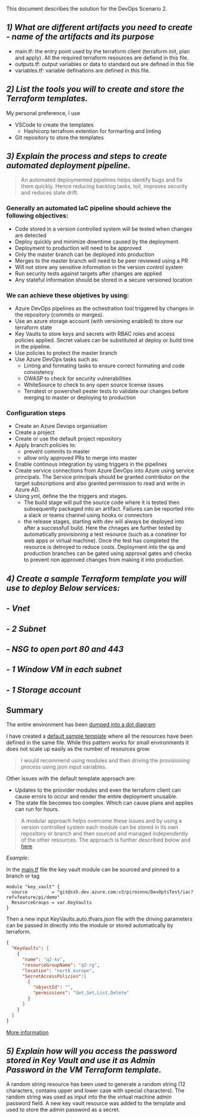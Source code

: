 This document describes the solution for the DevOps Scenario 2.


## _1) What are different artifacts you need to create - name of the artifacts and its purpose_

- main.tf: the entry point used by the terraform client (terraform init, plan and apply). All the required terraform resources are defiend in this file.
- outputs.tf: output variables or data to standard out are defined in this file
- variables.tf: variable definations are defined in this file.

## _2) List the tools you will to create and store the Terraform templates._
My personal preference, I use
- VSCode to create the templates
  - Hashicorp terrafrom extention for formarting and linting
- Git repository to store the templates
  

## _3) Explain the process and steps to create automated deployment pipeline._

> An automated deploymented pipelines helps  identify bugs and fix them quickly. Hence reducing backlog tasks, toil, improves security and reduces state drift.

### Generally an automated IaC pipeline should achieve the following objectives:

- Code stored in a version controlled system will be tested when changes are detected
- Deploy quickly and minimize downtime caused by the deployment.
- Deployment to production will need to be approved
- Only the master branch can be deployed into production
- Merges to the master branch will need to be peer reviewed using a PR
- Will not store any sensitive information in the version control system
- Run security tests against targets after changes are applied
- Any stateful information should be stored in a secure versioned location

### We can achieve these objetives by using:

- Azure DevOps pipelines as the ochestration tool triggered by changes in the repository (commits or merges).
- Use an azure storage account (with versioning enabled) to store our terraform state
- Key Vaults to store keys and secrets with RBAC roles and access policies applied. Secret values can be substituted at deploy or build time in the pipeline.
- Use policies to protect the master branch
- Use Azure DevOps tasks such as:
  - Linting and formating tasks to ensure correct formating and code consistency
  - OWASP to check for security vulnerabilities
  - WhiteSource to check to any open source license issues
  - Terratest or powershell pester tests to validate our changes before merging to master or deploying to production

### Configuration steps

- Create an Azure Devops organisation
- Create a project
- Create or use the default project repository
- Apply branch policies to:
  - prevent commits to master
  - allow only approved PRs to merge into master
- Enable continous integration by using triggers in the pipelines
- Create service connections from Azure DevOps into Azure using service principals. The Service principals should be granted contributor on the target subscriptions and also granted permission to read and write in Azure AD.
- Using yml, define the the triggers and stages.
  -  The build stage will pull the source code where it is tested then subsequently packaged into an artifact. Failures can be reported into a slack or teams channel using hooks or connectors
  - the release stages, starting with dev will always be deployed into after a successfull build. Here the chnages are further tested by automatically provisioning a test resource (such as a conatiner for web apps or virtual machine). Once the test has completed the resource is detroyed to reduce costs. Deployment into the qa and production branches can be gated using approval gates and checks to prevent non approved changes from making it into production.


## _4) Create a sample Terraform template you will use to deploy Below services:_
## - _Vnet_
## - _2 Subnet_
## - _NSG to open port 80 and 443_
## - _1 Window VM in each subnet_
## - _1 Storage account_

## Summary

The entire environment has been [dumped into a dot diagram](https://htmlpreview.github.io/?https://github.com/piroinno/DevOpsTest/blob/main/Q2/default_tf_approach/q1-env.html)

I have created a [default sample template](default_tf_approach/main.tf) where all the resources have been defined in the same file. While this pattern works for small environments it does not scale up easily as the number of resources grow. 

>I would recommend using modules and then driving the provisioning process using json input variables. 

Other issues with the default template approach are:
- Updates to the priovider modules and even the terraform client can cause errors to occur and render the entire deployment unusable.
- The state file becomes too complex. Which can cause plans and applies can run for hours.

>A modular approach helps overcome these issues and by using a version controlled system each module can be stored in its own repository or branch and then sourced and managed independently of the other resources. The approach is further described below and [here](alternate_tf_approach/).

_Example_:

In the [main.tf](alternate_tf_approach/main.tf) file the key vault module can be sourced and pinned to a branch or tag

``` 
module "key_vault" {
  source         = "git@ssh.dev.azure.com:v3/piroinno/DevOptsTest/iac?ref=feature/pi/demo"
  ResourceGroups = var.KeyVaults
}
```

Then a new input KeyVaults.auto.tfvars.json file with the driving parameters can be passed in directly into the module or stored automatically by terraform.

``` json
{
  "KeyVaults": [
    {
      "name": "q2-kv",
      "resourceGroupName": "q2-rg",
      "location": "north europe",
      "SecretAccessPolicies":[
        {
          "objectId": "",
          "permissions": "Get,Set,List,Delete"
        }
      ]
    }
  ]
}
```

[More information](alternate_tf_approach/README.MD)
## _5) Explain how will you access the password stored in Key Vault and use it as Admin Password in the VM Terraform template._

A random string resource has been used to generate a random string (12 characters, contains upper and lower case with special characters). The random string was used as input into the the virtual machine admin password field. A new key vault resource was added to the template and used to store the admin password as a secret.